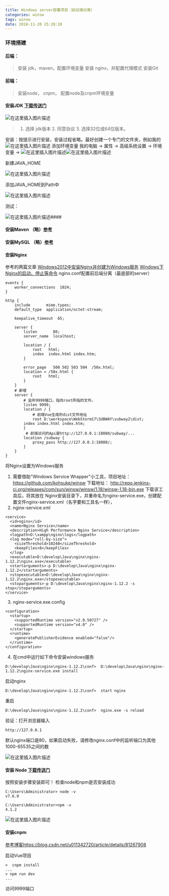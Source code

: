 ```yaml
---
title: Windows server部署项目（前后端分离）
categories: winsw
tags: winsw
date: 2018-11-20 15:20:10
---
```


### 环境搭建
#### 后端：
> 安装 jdk，maven，配置环境变量
> 安装 nginx，并配置代理模式
> 安装Git

<!-- more -->

#### 前端：
> 安装node， cnpm， 配置node及cnpm环境变量

#### 安装JDK [下载传送门](https://www.oracle.com/technetwork/java/javase/downloads/jdk8-downloads-2133151.html)
![在这里插入图片描述](https://img-blog.csdnimg.cn/20181218112016574.png?x-oss-process=image/watermark,type_ZmFuZ3poZW5naGVpdGk,shadow_10,text_aHR0cHM6Ly9ibG9nLmNzZG4ubmV0L3FxXzM1OTc0NzU5,size_16,color_FFFFFF,t_70)
> 1. 选择 jdk版本  2. 同意协议   3. 选择32位或64位版本。

安装：按提示进行安装，安装过程省略。最好创建一个专门的文件夹，例如我的
![在这里插入图片描述](https://img-blog.csdnimg.cn/20181218112315361.png)
添加环境变量
我的电脑 ->  属性 -> 高级系统设置 -> 环境变量 -> 
![在这里插入图片描述](https://img-blog.csdnimg.cn/20181218112544357.png?x-oss-process=image/watermark,type_ZmFuZ3poZW5naGVpdGk,shadow_10,text_aHR0cHM6Ly9ibG9nLmNzZG4ubmV0L3FxXzM1OTc0NzU5,size_16,color_FFFFFF,t_70)![在这里插入图片描述](https://img-blog.csdnimg.cn/20181218112902711.png?x-oss-process=image/watermark,type_ZmFuZ3poZW5naGVpdGk,shadow_10,text_aHR0cHM6Ly9ibG9nLmNzZG4ubmV0L3FxXzM1OTc0NzU5,size_16,color_FFFFFF,t_70)

新建JAVA_HOME

![在这里插入图片描述](https://img-blog.csdnimg.cn/20181218112711795.png?x-oss-process=image/watermark,type_ZmFuZ3poZW5naGVpdGk,shadow_10,text_aHR0cHM6Ly9ibG9nLmNzZG4ubmV0L3FxXzM1OTc0NzU5,size_16,color_FFFFFF,t_70)

添加JAVA_HOME到Path中

![在这里插入图片描述](https://img-blog.csdnimg.cn/20181218112821321.png?x-oss-process=image/watermark,type_ZmFuZ3poZW5naGVpdGk,shadow_10,text_aHR0cHM6Ly9ibG9nLmNzZG4ubmV0L3FxXzM1OTc0NzU5,size_16,color_FFFFFF,t_70)

测试：

![在这里插入图片描述](https://img-blog.csdnimg.cn/20181218113102778.png)#### 

#### 安装Maven （略）[参考](https://blog.csdn.net/cs4380/article/details/79158268)

#### 安装MySQL （略）[参考](https://blog.csdn.net/weixin_40396510/article/details/79277731)

#### 安装Nginx 

参考的两篇文章
[Windows2012中安装Nginx并创建为Windows服务](https://www.cnblogs.com/edward2013/p/5506588.html)
[Windows下Nginx的启动、停止等命令](http://www.cnblogs.com/qianzf/p/6809427.html)
nginx.conf配置前后端分离（最底部的server）

```
events {
    worker_connections  1024;
}

http {
    include       mime.types;
    default_type  application/octet-stream;

    keepalive_timeout  65;

    server {
        listen       80;
        server_name  localhost;
		
        location / {
            root   html;
            index  index.html index.htm;
        }
        
        error_page   500 502 503 504  /50x.html;
        location = /50x.html {
            root   html;
        }
    }	
    # 新增
    server {
        # 监听9999端口，指向root所指的文件。
        listen 9999;
        location / {
            # 前端Vue生成的dist文件地址
            root D:\workspace\WebStorm17\SUBWAY\subway2\dist;
	    index index.html index.htm;
        }
         # 前端访问的Api是http://127.0.0.1:18080/subway/...
        location /subway {
            proxy_pass http://127.0.0.1:18080/;
        }
    }
}

```
将Nginx设置为Windows服务
1.  需要借助"Windows Service Wrapper"小工具，项目地址： https://github.com/kohsuke/winsw
下载地址： http://repo.jenkins-ci.org/releases/com/sun/winsw/winsw/1.18/winsw-1.18-bin.exe
下载该工具后，将其放在 Nginx安装目录下，并重命名为nginx-service.exe，创建配置文件nginx-service.xml（名字要和工具名一样），
2. nginx-service.xml

```
<service>
  <id>nginx</id>
  <name>Nginx Service</name>
  <description>High Performance Nginx Service</description>
  <logpath>D:\xampp\nginx\logs</logpath>
  <log mode="roll-by-size">
    <sizeThreshold>10240</sizeThreshold>
    <keepFiles>8</keepFiles>
  </log>
  <executable>D:\develop\Java\nginx\nginx-1.12.2\nginx.exe</executable>
  <startarguments>-p D:\develop\Java\nginx\nginx-1.12.2</startarguments>
  <stopexecutable>D:\develop\Java\nginx\nginx-1.12.2\nginx.exe</stopexecutable>
  <stoparguments>-p D:\develop\Java\nginx\nginx-1.12.2 -s stop</stoparguments>
</service>
```
3. nginx-service.exe.config

```
<configuration>
  <startup>
    <supportedRuntime version="v2.0.50727" />
    <supportedRuntime version="v4.0" />
  </startup>
  <runtime>
    <generatePublisherEvidence enabled="false"/> 
  </runtime>
</configuration>
```
4. 在cmd中运行如下命令安装windows服务

```
D:\develop\Java\nginx\nginx-1.12.2\conf>  D:\develop\Java\nginx\nginx-1.12.2\nginx-service.exe install
```

启动nginx

```
D:\develop\Java\nginx\nginx-1.12.2\conf>  start nginx
```
重启
```
D:\develop\Java\nginx\nginx-1.12.2\conf>  nginx.exe -s reload
```
验证：打开浏览器输入

```
http://127.0.0.1
```
默认nginx端口是80，如果启动失败，请修改nginx.conf中的监听端口为其他1000-65535之间的数

![在这里插入图片描述](https://img-blog.csdnimg.cn/20181218114705594.png?x-oss-process=image/watermark,type_ZmFuZ3poZW5naGVpdGk,shadow_10,text_aHR0cHM6Ly9ibG9nLmNzZG4ubmV0L3FxXzM1OTc0NzU5,size_16,color_FFFFFF,t_70)

#### 安装 Node [下载传送门](https://nodejs.org/dist/v10.14.2/node-v10.14.2-x64.msi)
按照安装步骤安装即可！
检查node和npm是否安装成功

```
C:\Users\Administrator> node -v
v7.6.0

C:\Users\Administrator>npm -v
4.1.2
```
![在这里插入图片描述](https://img-blog.csdnimg.cn/20181218125512859.png)
#### 安装cnpm 
[参考博客https://blog.csdn.net/u011342720/article/details/81267908](https://blog.csdn.net/u011342720/article/details/81267908)


启动Vue项目

```
>  cnpm install
...
> npm run dev
... 
```
访问9999端口



